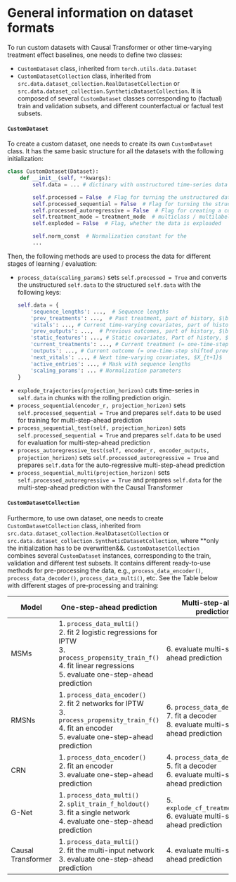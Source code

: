 # General information on dataset formats

To run custom datasets with Causal Transformer or other time-varying treatment effect baselines, one needs to define two classes:
- `CustomDataset` class, inherited from `torch.utils.data.Dataset`
- `CustomDatasetCollection` class, inherited from `src.data.dataset_collection.RealDatasetCollection` or `src.data.dataset_collection.SyntheticDatasetCollection`. It is composed of several `CustomDataset` classes corresponding to (factual) train and validation subsets, and different counterfactual or factual test subsets.

#### `CustomDataset` 
To create a custom dataset, one needs to create its own `CustomDataset` class. It has the same basic structure for all the datasets with the following initialization:

```python
class CustomDataset(Dataset):
    def __init__(self, **kwargs):
        self.data = ... # dictinary with unstructured time-series data

        self.processed = False  # Flag for turning the unstructured data to structured data
        self.processed_sequential = False  # Flag for turning the structured data to structured exploaded data
        self.processed_autoregressive = False  # Flag for creating a copy of the structured exploaded data for the several-step-ahead prediction
        self.treatment_mode = treatment_mode  # multiclass / multilabel
        self.exploded = False  # Flag, whether the data is exploaded

        self.norm_const  # Normalization constant for the 
        ...
```

Then, the following methods are used to process the data for different stages of learning / evaluation:
- `process_data(scaling_params)` sets `self.processed = True` and converts the unstructured `self.data` to the structured `self.data` with the following keys:
  ```python
  self.data = {
      'sequence_lengths': ...,  # Sequence lengths
      'prev_treatments': ...,  # Past treatment, part of history, $\bar{H}_t$
      'vitals': ..., # Current time-varying covariates, part of history, $\bar{H}_t$
      'prev_outputs': ...,  # Previous outcomes, part of history, $\bar{H}_t$ 
      'static_features': ..., # Static covariates, Part of history, $\bar{H}_t$ 
      'current_treatments': ..., # Current treatment (= one-time-step shifted prev_treatments), $A_t$
      'outputs': ..., # Current outcome (= one-time-step shifted prev_outputs), $Y_t$
      'next_vitals': ..., # Next time-varying covariates, $X_{t+1}$
      'active_entries': ..., # Mask with sequence lengths
      'scaling_params': ... # Normalization parameters  
  }
  ```
- `explode_trajectories(projection_horizon)` cuts time-series in `self.data` in chunks with the rolling prediction origin.
- `process_sequential(encoder_r, projection_horizon)` sets `self.processed_sequential = True` and prepares `self.data` to be used for training for multi-step-ahead prediction
- `process_sequential_test(self, projection_horizon)` sets `self.processed_sequential = True` and prepares `self.data` to be used for evaluation for multi-step-ahead prediction
- `process_autoregressive_test(self, encoder_r, encoder_outputs, projection_horizon)` sets `self.processed_autoregressive = True` and prepares `self.data` for the auto-regressive multi-step-ahead prediction
- `process_sequential_multi(projection_horizon)` sets `self.processed_autoregressive = True` and prepares `self.data` for the multi-step-ahead prediction with the Causal Transformer


#### `CustomDatasetCollection`

Furthermore, to use own dataset, one needs to create `CustomDatasetCollection` class, inherited from `src.data.dataset_collection.RealDatasetCollection` or `src.data.dataset_collection.SyntheticDatasetCollection`, where **only the initialization has to be overwritten&&. `CustomDatasetCollection` combines several `CustomDataset` instances, corresponding to the train, validation and different test subsets. It contains different ready-to-use methods for pre-processing the data, e.g., `process_data_encoder()`, `process_data_decoder()`, `process_data_multi()`, etc. See the Table below with different stages of pre-processing and training:

| Model              | One-step-ahead prediction                                                                                                                                                               | Multi-step-ahead prediction                                                                    |
|--------------------|-----------------------------------------------------------------------------------------------------------------------------------------------------------------------------------------|------------------------------------------------------------------------------------------------|
| MSMs               | 1. `process_data_multi()` <br> 2. fit 2 logistic regressions for IPTW <br>  3. `process_propensity_train_f()` <br> 4. fit linear regressions <br> 5. evaluate one-step-ahead prediction | 6. evaluate multi-step-ahead prediction                                                        |
| RMSNs              | 1. `process_data_encoder()` <br> 2. fit 2 networks for IPTW <br> 3. `process_propensity_train_f()` <br> 4. fit an encoder <br> 5. evaluate one-step-ahead prediction                    | 6. `process_data_decoder()` <br> 7. fit a decoder <br> 8. evaluate multi-step-ahead prediction |
| CRN                | 1. `process_data_encoder()` <br> 2. fit an encoder <br> 3. evaluate one-step-ahead prediction                                                                                           | 4. `process_data_decoder()` <br> 5. fit a decoder <br> 6. evaluate multi-step-ahead prediction |
| G-Net              | 1. `process_data_multi()` <br> 2. `split_train_f_holdout()` <br> 3. fit a single network <br> 4. evaluate one-step-ahead prediction                                                     | 5. `explode_cf_treatment_seq()` <br> 6. evaluate multi-step-ahead prediction                   |
| Causal Transformer | 1. `process_data_multi()` <br> 2. fit the multi-input network <br> 3. evaluate one-step-ahead prediction                                                                                | 4. evaluate multi-step-ahead prediction                                                        |